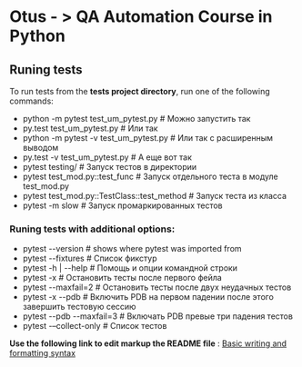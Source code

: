 # Otus - > QA Automation Course in Python


## Runing tests


To run tests from the __tests project directory__, run one of the following commands:


- python -m pytest test_um_pytest.py # Можно запустить так
- py.test test_um_pytest.py # Или так
- python -m pytest -v test_um_pytest.py # Или так с расширенным выводом
- py.test -v test_um_pytest.py # А еще вот так
- pytest testing/ # Запуск тестов в директории
- pytest test_mod.py::test_func # Запуск отдельного теста в модуле test_mod.py
- pytest test_mod.py::TestClass::test_method # Запуск теста из класса
- pytest -m slow # Запуск промаркированных тестов

### Runing tests with additional options:


- pytest --version   # shows where pytest was imported from
- pytest --fixtures  # Список фикстур
- pytest -h | --help # Помощь и опции командной строки
- pytest -x            # Остановить тесты после первого фейла
- pytest --maxfail=2    # Остановить тесты после двух неудачных тестов
- pytest -x --pdb   # Включить PDB на первом падении после этого завершить тестовую сессию
- pytest --pdb --maxfail=3  # Включать PDB превые три падения тестов
- pytest -–collect-only # Список тестов






__Use the following link to edit markup the README file__ : 
[Basic writing and formatting syntax](https://help.github.com/en/articles/basic-writing-and-formatting-syntax)
